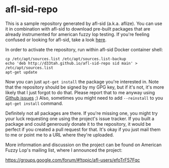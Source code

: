 afl-sid-repo
============

This is a sample repository generated by afl-sid (a.k.a. aflize). You can use
it in combination with afl-sid to download pre-built packages that are already
instrumented for american fuzzy lop testing. If you're feeling confused or
looking for afl-sid, take a look [here](https://github.com/d33tah/afl-sid).

In order to activate the repository, run within afl-sid Docker container shell:

```
cp /etc/apt/sources.list /etc/apt/sources.list-backup
echo 'deb http://d33tah.github.io/afl-sid-repo sid main' > /etc/apt/sources.list
apt-get update
```

Now you can just `apt-get install` the package you're interested in. Note that
the repository should be signed by my GPG key, but if it's not, it's more
likely that I just forgot to do that. Please report that to me anyway using
[Github issues](https://github.com/d33tah/afl-sid-repo/issues/new) ;) Also,
sometimes you might need to add `--reinstall` to you `apt-get install` command.

Definitely not all packages are there. If you're missing one, you might try
your luck requesting one using the project's issue tracker. If you built a
package and could generously donate it to the repository, it would be perfect
if you created a pull request for that. It's okay if you just mail them to me
or point me to a URL where they're uploaded.

More information and discussion on the project can be found on American Fuzzy
Lop's mailing list, where I announced the project:

https://groups.google.com/forum/#!topic/afl-users/efoTrF57Fqc
